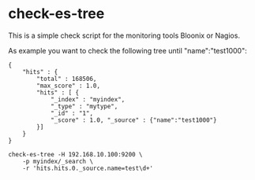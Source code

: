 # check-es-tree

This is a simple check script for the monitoring tools Bloonix or Nagios.

As example you want to check the following tree until "name":"test1000":

    {
        "hits" : {
            "total" : 168506,
            "max_score" : 1.0,
            "hits" : [ {
                "_index" : "myindex",
                "_type" : "mytype",
                "_id" : "1",
                "_score" : 1.0, "_source" : {"name":"test1000"}
            }]
        }
    }

    check-es-tree -H 192.168.10.100:9200 \
        -p myindex/_search \
        -r 'hits.hits.0._source.name=test\d+'

